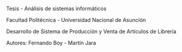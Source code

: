 Tesis - Análisis de sistemas informáticos

Facultad Politécnica - Universidad Nacional de Asunción

Desarrollo de Sistema de Producción y Venta de Artículos de Librería

Autores: Fernando Boy - Martín Jara